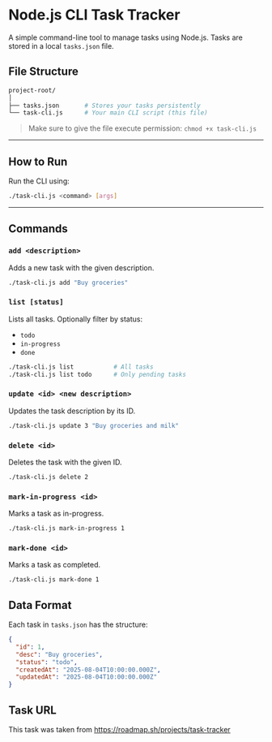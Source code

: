 # Node.js CLI Task Tracker

A simple command-line tool to manage tasks using Node.js. Tasks are stored in a local `tasks.json` file.

## File Structure

```bash
project-root/
│
├── tasks.json       # Stores your tasks persistently
└── task-cli.js      # Your main CLI script (this file)
```

> Make sure to give the file execute permission:
> `chmod +x task-cli.js`

---

## How to Run

Run the CLI using:

```bash
./task-cli.js <command> [args]
```

---

## Commands

### `add <description>`

Adds a new task with the given description.

```bash
./task-cli.js add "Buy groceries"
```

### `list [status]`

Lists all tasks. Optionally filter by status:

* `todo`
* `in-progress`
* `done`

```bash
./task-cli.js list           # All tasks
./task-cli.js list todo      # Only pending tasks
```

### `update <id> <new description>`

Updates the task description by its ID.

```bash
./task-cli.js update 3 "Buy groceries and milk"
```

###  `delete <id>`

Deletes the task with the given ID.

```bash
./task-cli.js delete 2
```

### `mark-in-progress <id>`

Marks a task as in-progress.

```bash
./task-cli.js mark-in-progress 1
```

### `mark-done <id>`

Marks a task as completed.

```bash
./task-cli.js mark-done 1
```

## Data Format

Each task in `tasks.json` has the structure:

```json
{
  "id": 1,
  "desc": "Buy groceries",
  "status": "todo",
  "createdAt": "2025-08-04T10:00:00.000Z",
  "updatedAt": "2025-08-04T10:00:00.000Z"
}
```

## Task URL

This task was taken from https://roadmap.sh/projects/task-tracker